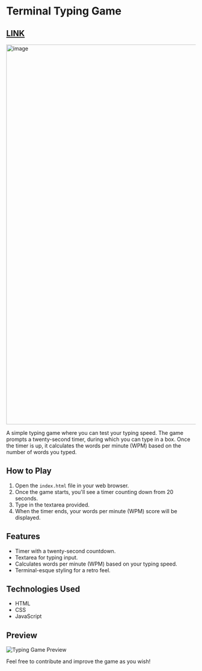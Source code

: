 # Terminal Typing Game
## [LINK](https://tanishapatil1234.github.io/typing-game/)

<img width="1009" alt="image" src="https://github.com/konstantinkrumin/portfolio-page-template/assets/111611921/fcdc758f-b611-467e-b39a-3f92c978b738">


A simple typing game where you can test your typing speed. The game prompts a twenty-second timer, during which you can type in a box. Once the timer is up, it calculates the words per minute (WPM) based on the number of words you typed.

## How to Play
1. Open the `index.html` file in your web browser.
2. Once the game starts, you'll see a timer counting down from 20 seconds.
3. Type in the textarea provided.
4. When the timer ends, your words per minute (WPM) score will be displayed.

## Features
- Timer with a twenty-second countdown.
- Textarea for typing input.
- Calculates words per minute (WPM) based on your typing speed.
- Terminal-esque styling for a retro feel.

## Technologies Used
- HTML
- CSS
- JavaScript

## Preview
![Typing Game Preview](typing_game_preview.png)

Feel free to contribute and improve the game as you wish!

